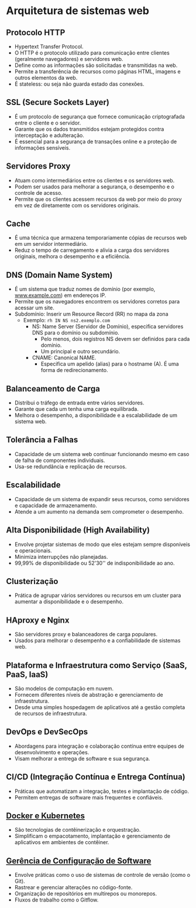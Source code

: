 # Arquitetura de sistemas web

## Protocolo HTTP

- Hypertext Transfer Protocol.
- O HTTP é o protocolo utilizado para comunicação entre clientes (geralmente navegadores) e servidores web.
- Define como as informações são solicitadas e transmitidas na web.
- Permite a transferência de recursos como páginas HTML, imagens e outros elementos da web.
- É stateless: ou seja não guarda estado das conexões.

## SSL (Secure Sockets Layer)

- É um protocolo de segurança que fornece comunicação criptografada entre o cliente e o servidor.
- Garante que os dados transmitidos estejam protegidos contra interceptação e adulteração.
- É essencial para a segurança de transações online e a proteção de informações sensíveis.

## Servidores Proxy

- Atuam como intermediários entre os clientes e os servidores web.
- Podem ser usados para melhorar a segurança, o desempenho e o controle de acesso.
- Permite que os clientes acessem recursos da web por meio do proxy em vez de diretamente com os servidores originais.

## Cache

- É uma técnica que armazena temporariamente cópias de recursos web em um servidor intermediário.
- Reduz o tempo de carregamento e alivia a carga dos servidores originais, melhora o desempenho e a eficiência.

## DNS (Domain Name System)

- É um sistema que traduz nomes de domínio (por exemplo, www.example.com) em endereços IP.
- Permite que os navegadores encontrem os servidores corretos para acessar um site.
- Subdomínio: Inserir um Resource Record (RR) no mapa da zona
  - Exemplo: `rh IN NS ns2.exemplo.com`
    - NS: Name Server (Servidor de Domínio), especifica servidores DNS para o domínio ou subdomínio.
      - Pelo menos, dois registros NS devem ser definidos para cada domínio.
      - Um principal e outro secundário.
    - CNAME: Canonical NAME.
      - Especifica um apelido (alias) para o hostname (A). É uma forma de redirecionamento.

## Balanceamento de Carga

- Distribui o tráfego de entrada entre vários servidores.
- Garante que cada um tenha uma carga equilibrada.
- Melhora o desempenho, a disponibilidade e a escalabilidade de um sistema web.

## Tolerância a Falhas

- Capacidade de um sistema web continuar funcionando mesmo em caso de falha de componentes individuais.
- Usa-se redundância e replicação de recursos.

## Escalabilidade

- Capacidade de um sistema de expandir seus recursos, como servidores e capacidade de armazenamento.
- Atende a um aumento na demanda sem comprometer o desempenho.

## Alta Disponibilidade (High Availability)

- Envolve projetar sistemas de modo que eles estejam sempre disponíveis e operacionais.
- Minimiza interrupções não planejadas.
- 99,99% de disponibilidade ou 52'30'' de indisponibilidade ao ano.

## Clusterização

- Prática de agrupar vários servidores ou recursos em um cluster para aumentar a disponibilidade e o desempenho.

## HAproxy e Nginx

- São servidores proxy e balanceadores de carga populares.
- Usados para melhorar o desempenho e a confiabilidade de sistemas web.

## Plataforma e Infraestrutura como Serviço (SaaS, PaaS, IaaS)

- São modelos de computação em nuvem.
- Fornecem diferentes níveis de abstração e gerenciamento de infraestrutura.
- Desde uma simples hospedagem de aplicativos até a gestão completa de recursos de infraestrutura.

## DevOps e DevSecOps

- Abordagens para integração e colaboração contínua entre equipes de desenvolvimento e operações.
- Visam melhorar a entrega de software e sua segurança.

## CI/CD (Integração Contínua e Entrega Contínua)

- Práticas que automatizam a integração, testes e implantação de código.
- Permitem entregas de software mais frequentes e confiáveis.

## [Docker e Kubernetes](<../Linguagens e padrões/Plataformas de desenvolvimento.md#docker>)

- São tecnologias de contêinerização e orquestração.
- Simplificam o empacotamento, implantação e gerenciamento de aplicativos em ambientes de contêiner.

## [Gerência de Configuração de Software](<Gestão de Configuração.md>)

- Envolve práticas como o uso de sistemas de controle de versão (como o Git).
- Rastrear e gerenciar alterações no código-fonte.
- Organização de repositórios em multirepos ou monorepos.
- Fluxos de trabalho como o Gitflow.
